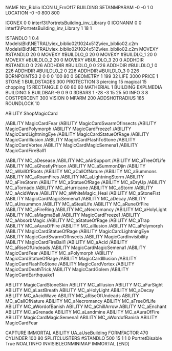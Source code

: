 NAME  Ntr_Biblio
ICON U_FrnOf17
BUILDING
SETANMPARAM -0 -0 1 0
LOCATION -0 -0 800 800

ICONEX 0 0 interf3\PortretsBuilding\_inv_Library 0
ICONANM 0 0 interf3\PortretsBuilding\_inv_Library 1 18 1

!STANDLO      1 0.4 Models\Bld\NETRAL\viex_biblio02\1024x512\viex_biblio02.c2m Models\Bld\NETRAL\viex_biblio02\1024x512\viex_biblio02.c2m
MOVEXY #STANDLO    20 0
MOVEXY #BUILDLO_0  20 0
MOVEXY #BUILDLO_1  20 0
MOVEXY #BUILDLO_2  20 0
MOVEXY #BUILDLO_3  20 0
ADDHDIR #STANDLO 0 226
ADDHDIR #BUILDLO_0 0 226
ADDHDIR #BUILDLO_1 0 226
ADDHDIR #BUILDLO_2 0 226
ADDHDIR #BUILDLO_3 0 226
BORNPOINTS3 2 0 0 0 100 80 0
GEOMETRY 1 199 32
LIFE     3000
PRICE 1 STONE 1
BUILDSTAGES 300
PROTECTION 3 piercing 15 magical 15 chopping 15
RECTANGLE    0 60 80 60
MATHERIAL 1 BUILDING
EXPLMEDIA BUILDING 5
BUILDBAR -9 0 9 0
3DBARS 1 -28 -3 15 25 50
INFO 3 8
COSTPERCENT 300
VISION 0
MFARM 200
ADDSHOTRADIUS 185
ROUNDLOCK 10

ABILITY ShopMagicCard

/ABILITY MagicCardFear
/ABILITY MagicCardSwarmOfInsects
/ABILITY MagicCardPolymorph
/ABILITY MagicCardFreeze1
/ABILITY MagicCardLightningEye
/ABILITY MagicCardStatueOfRage
/ABILITY MagicCardIllusion
/ABILITY MagicCardFlashToStone
/ABILITY MagicCardVortex
/ABILITY MagicCardMagicSemena1
/ABILITY MagicCardFireBall1

/ABILITY MC_aDesease
/ABILITY MC_aAirSupport
/ABILITY MC_aTreeOfLife
/ABILITY MC_aGhostlyPrison
/ABILITY MC_aSummonDjin
/ABILITY MC_aWallOfRoots
/ABILITY MC_aCallOfNature
/ABILITY MC_aSummons
/ABILITY MC_aRoamFires
/ABILITY MC_aLightningStorm
/ABILITY MC_aFireStorm
/ABILITY MC_aStatueOfRage
/ABILITY MC_aDryUp
/ABILITY MC_aTornado
/ABILITY MC_aHurricane
/ABILITY MC_aStorm
/ABILITY MC_aAcidWave
/ABILITY MC_aWhiteMagic_Heal
/ABILITY MC_aStoneFist
/ABILITY MagicCardMagicSemena1
/ABILITY MC_aDecay
/ABILITY MC_aUnsummon
/ABILITY MC_aStealLife
/ABILITY MC_aRuneOfFire
/ABILITY MC_aFireRing
/ABILITY MC_aNecromancy
/ABILITY MC_aHolyLight
/ABILITY MC_aMagmaBall
/ABILITY MagicCardFreeze1
/ABILITY MC_aAbsorbMagic
/ABILITY MC_aStatueOfRage
/ABILITY MC_aTrap
/ABILITY MC_aAuraOfFire
/ABILITY MC_aIllusion
/ABILITY MC_aPolymorph
/ABILITY MagicCardStatueOfRage
/ABILITY MagicCardLightningEye
/ABILITY MagicCardSwarmOfInsects
/ABILITY MagicCardInvisibility
/ABILITY MagicCardFireBall1
/ABILITY MC_aAcid
/ABILITY MC_aRiseOfUndeads
/ABILITY MagicCardMagicSemena1
/ABILITY MagicCardFear
/ABILITY MC_aPolymorph
/ABILITY MagicCardStatueOfRage
/ABILITY MagicCardIllusion
/ABILITY MagicCardFlashToStone
/ABILITY MagicCardVortex
/ABILITY MagicCardDeathTrick
/ABILITY MagicCardGolem
/ABILITY MagicCardEarthquake1

ABILITY MagicCardStoneSkin
ABILITY MC_aIllusion
ABILITY MC_aFarSight
ABILITY MC_aLastBreath
ABILITY MC_aHolyLight
ABILITY MC_aDecay
ABILITY MC_aAcidWave
ABILITY MC_aRiseOfUndeads
ABILITY MC_aCallOfNature
ABILITY MC_aNecromancy
ABILITY MC_aTreeOfLife
ABILITY MC_aWordofBanish
ABILITY MC_aChillArrow
ABILITY MC_aEnchant
ABILITY MC_aGrenade
ABILITY MC_aLandmine
ABILITY MC_aAuraOfFire
ABILITY MagicCardMagicSemena1
ABILITY MC_aWordofBanish
ABILITY MagicCardFear

CAPTURE
IMMORTAL
ABILITY UA_aUseBuilding
FORMFACTOR 470
CYLINDER 100 80
SPLITCLUSTERS #STANDLO 500 15 1 1 0
PortretDisable True
NOALTINFO
INVISIBLEONMINIMAP
IMMORTAL
[END]
